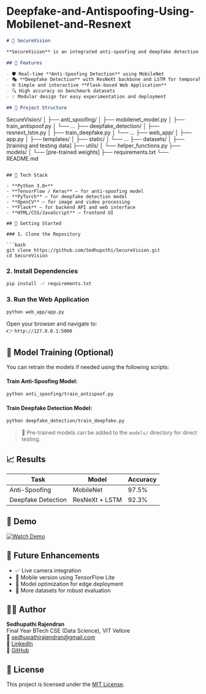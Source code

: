 # Deepfake-and-Antispoofing-Using-Mobilenet-and-Resnext

```markdown
# 🔐 SecureVision

**SecureVision** is an integrated anti-spoofing and deepfake detection system designed to enhance biometric authentication security. This project uses a lightweight MobileNet model for spoof detection and a powerful ResNeXt + LSTM architecture for deepfake identification, ensuring robust and efficient protection against facial spoofing and video manipulation threats.

## 📌 Features

- 🛡️ Real-time **Anti-Spoofing Detection** using MobileNet
- 🎭 **Deepfake Detection** with ResNeXt backbone and LSTM for temporal sequence modeling
- 🌐 Simple and interactive **Flask-based Web Application**
- 🔍 High accuracy on benchmark datasets
- 💡 Modular design for easy experimentation and deployment

## 📂 Project Structure

```
SecureVision/
│
├── anti_spoofing/
│   ├── mobilenet_model.py
│   ├── train_antispoof.py
│   └── ...
├── deepfake_detection/
│   ├── resnext_lstm.py
│   ├── train_deepfake.py
│   └── ...
├── web_app/
│   ├── app.py
│   ├── templates/
│   ├── static/
│   └── ...
├── datasets/
│   ├── [training and testing data]
├── utils/
│   └── helper_functions.py
├── models/
│   └── [pre-trained weights]
├── requirements.txt
└── README.md
```

## 🧪 Tech Stack

- **Python 3.8+**
- **TensorFlow / Keras** – for anti-spoofing model
- **PyTorch** – for deepfake detection model
- **OpenCV** – for image and video processing
- **Flask** – for backend API and web interface
- **HTML/CSS/JavaScript** – frontend UI

## 🚀 Getting Started

### 1. Clone the Repository

```bash
git clone https://github.com/Sedhupxthi/SecureVision.git
cd SecureVision
```

### 2. Install Dependencies

```bash
pip install -r requirements.txt
```

### 3. Run the Web Application

```bash
python web_app/app.py
```

Open your browser and navigate to:  
👉 `http://127.0.0.1:5000`

## 🧠 Model Training (Optional)

You can retrain the models if needed using the following scripts:

#### Train Anti-Spoofing Model:

```bash
python anti_spoofing/train_antispoof.py
```

#### Train Deepfake Detection Model:

```bash
python deepfake_detection/train_deepfake.py
```

> 💾 Pre-trained models can be added to the `models/` directory for direct testing.

## 📈 Results

| Task               | Model           | Accuracy |
|--------------------|------------------|----------|
| Anti-Spoofing      | MobileNet        | 97.5%    |
| Deepfake Detection | ResNeXt + LSTM   | 92.3%    |

## 🎥 Demo

<!-- Replace with actual video link if available -->
[![Watch Demo](https://img.youtube.com/vi/YOUR_VIDEO_ID/0.jpg)](https://www.youtube.com/watch?v=YOUR_VIDEO_ID)

## 📌 Future Enhancements

- ✅ Live camera integration
- 📱 Mobile version using TensorFlow Lite
- 🧠 Model optimization for edge deployment
- 🧪 More datasets for robust evaluation

## 👨‍💻 Author

**Sedhupathi Rajendran**  
Final Year BTech CSE (Data Science), VIT Vellore  
📧 sedhupathirajendran@gmail.com  
🔗 [LinkedIn](https://www.linkedin.com/in/sedhupathi/)  
🐙 [GitHub](https://github.com/Sedhupxthi)

## 📄 License

This project is licensed under the [MIT License](LICENSE).
```
